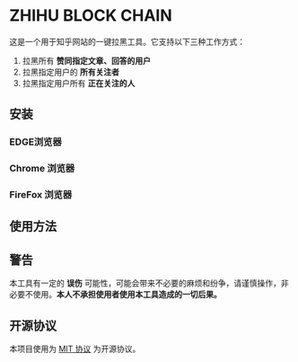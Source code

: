 # ZHIHU BLOCK CHAIN

这是一个用于知乎网站的一键拉黑工具。它支持以下三种工作方式：

1. 拉黑所有 **赞同指定文章、回答的用户**
2. 拉黑指定用户的 **所有关注者**
3. 拉黑指定用户所有 **正在关注的人**

## 安装

### EDGE浏览器

### Chrome 浏览器

### FireFox 浏览器

## 使用方法

## 警告

本工具有一定的 **误伤** 可能性，可能会带来不必要的麻烦和纷争，请谨慎操作，非必要不使用。**本人不承担使用者使用本工具造成的一切后果。**

## 开源协议

本项目使用为 [MIT 协议](./README.md) 为开源协议。

